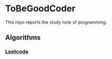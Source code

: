 # ToBeGoodCoder
This repo reports the study note of programming.
## Algorithms
### [Leetcode](Algorithms/LeetCode.md)
